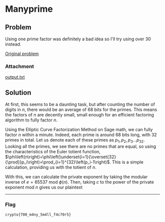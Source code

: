 # Manyprime
## Problem
Using one prime factor was definitely a bad idea so I'll try using over 30 instead.

[Original problem](https://cryptohack.org/challenges/rsa/#:~:text=Using%20one%20prime%20factor%20was%20definitely%20a%20bad%20idea%20so%20I%27ll%20try%20using%20over%2030%20instead.)

### Attachment

[output.txt](./output.txt) 

## Solution

At first, this seems to be a daunting task, but after counting the number of digits in $n$, there would be an average of 68 bits for the primes. This means the factors of $n$ are decently small, small enough for an efficient factoring algorithm to fully factor $n$. 

Using the Elliptic Curve Factorization Method on Sage math, we can fully factor $n$ within a minute. Indeed, each prime is around 68 bits long, with 32 primes in total. Let us denote each of these primes as $p_1,p_2,p_3 \dots p_{32}$. Looking all the primes, we see there are no primes that are equal, so using the characteristics of the Euler totient function, $\phi\left(n\right)=\phi\left(\underset{i=1}{\overset{32}{\prod}}p_i\right)=\prod_{i=1}^{32}\left(p_i-1\right)$. This is a simple calculation, providing us with the totient of $n$. 

With this, we can calculate the private exponent by taking the modular inverse of $e=65537$ mod $\phi\left(n\right)$. Then, taking $c$ to the power of the private exponent mod $n$ gives us our plaintext

***
### Flag 
```crypto{700_m4ny_5m4ll_f4c70r5}```
